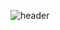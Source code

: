 ![header](https://capsule-render.vercel.app/api?type=wave&color=auto&height=300&section=header&text=MUNG%20MATE&fontSize=90)
